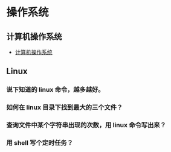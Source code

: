 
# 操作系统

## 计算机操作系统

- [计算机操作系统](questions/dev/os/计算机操作系统.md)

## Linux

### 说下知道的 linux 命令，越多越好。

### 如何在 linux 目录下找到最大的三个文件？


###  查询文件中某个字符串出现的次数，用 linux 命令写出来？

### 用 shell 写个定时任务？
